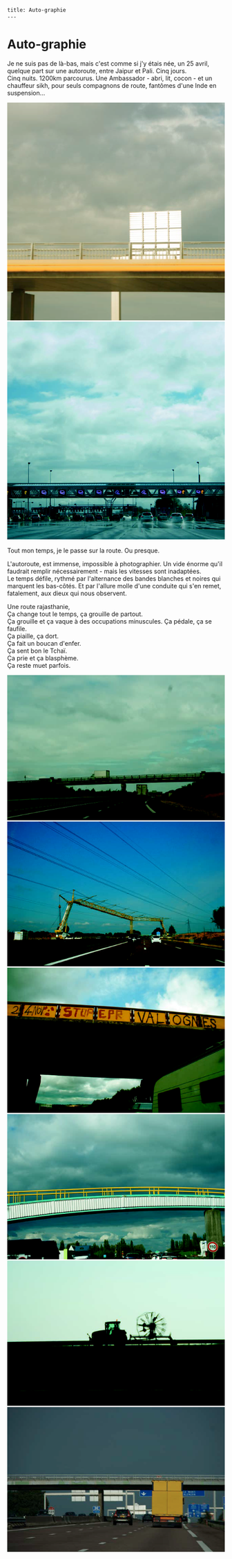	title: Auto-graphie
	---

# Auto-graphie

Je ne suis pas de là-bas, mais c'est comme si j'y étais née, un 25 avril, quelque part sur une autoroute, entre Jaipur et Pali. Cinq jours.  
Cinq nuits. 1200km parcourus. Une Ambassador - abri, lit, cocon - et un chauffeur sikh, pour seuls compagnons de route, fantômes d'une Inde en suspension…

![Auto-graphe 01](images/auto-graphe-1.png)
![Auto-graphe 02](images/auto-graphe-2.png)

Tout mon temps, je le passe sur la route. Ou presque.

L'autoroute, est immense, impossible à photographier. Un vide énorme qu'il faudrait remplir nécessairement - mais les vitesses sont inadaptées.  
Le temps défile, rythmé par l'alternance des bandes blanches et noires qui marquent les bas-côtés. Et par l'allure molle d'une conduite qui s'en remet, fatalement, aux dieux qui nous observent.

Une route rajasthanie,  
Ça change tout le temps, ça grouille de partout.  
Ça grouille et ça vaque à des occupations minuscules.
Ça pédale, ça se faufile.  
Ça piaille, ça dort.  
Ça fait un boucan d'enfer.  
Ça sent bon le Tchaï.  
Ça prie et ça blasphème.  
Ça reste muet parfois.

![Auto-graphe 03](images/auto-graphe-3.png)
![Auto-graphe 04](images/auto-graphe-4.png)
![Auto-graphe 05](images/auto-graphe-5.png)
![Auto-graphe 06](images/auto-graphe-6.png)
![Auto-graphe 07](images/auto-graphe-7.png)
![Auto-graphe 08](images/auto-graphe-8.png)